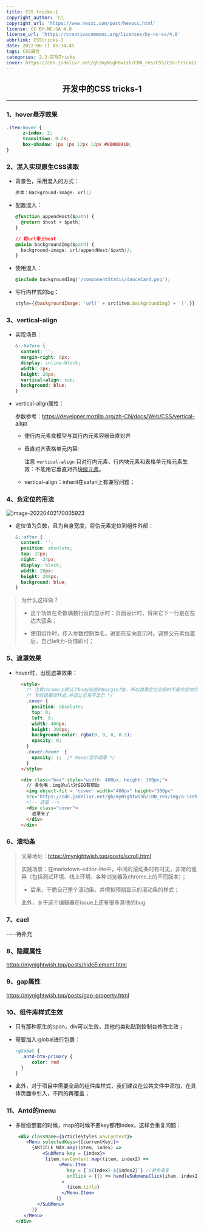 ```yaml
---
title: CSS tricks-1
copyright_author: 飞儿
copyright_url: 'https://www.nesxc.com/post/hexocc.html'
license: CC BY-NC-SA 4.0
license_url: 'https://creativecommons.org/licenses/by-nc-sa/4.0'
abbrlink: CSStricks-1
date: 2022-06-11 05:34:45
tags: CSS属性
categories: 2.3-实现Tricks
cover: https://cdn.jsdelivr.net/gh/myNightwish/CDN_res/CSS/CSS-tricks1.webp
---
```



## <center>开发中的CSS tricks-1</center>

---

### 1、hover悬浮效果

```css
.item:hover {
      z-index: 2;
      transition: 0.2s;
      box-shadow: 1px 1px 12px 12px #00000010;
}
```

### 2、混入实现原生CSS读取 ###

- 背景色，采用混入的方式：

  ```css
  原本：Background-image: url()
  ```

- 配置混入：

  ```css
  @function appendHost($path) {
    @return $host + $path;
  }
  
  // 将url带上host
  @mixin backgroundImg($path) {
    background-image: url(appendHost($path));
  }
  ```

- 使用混入：

  ```css
  @include backgroundImg('/componentStatic/danceCard.png');
  ```

- 写行内样式的bg：

  ```jsx
  style={{backgroundImage: 'url(' + src(item.backgroundImg) + ')',}}
  ```

### 3、vertical-align

- 实现场景：

  ```css
  &::before {
    content: '';
    margin-right: 8px;
    display: inline-block;
    width: 2px;
    height: 20px;
    vertical-align: sub;
    background: blue;
  }
  ```

- vertical-align属性：

  参数参考：https://developer.mozilla.org/zh-CN/docs/Web/CSS/vertical-align

  - 使行内元素盒模型与其行内元素容器垂直对齐

  - 垂直对齐表格单元内容:

    注意 `vertical-align` 只对行内元素、行内块元素和表格单元格元素生效：不能用它垂直对齐[块级元素](https://developer.mozilla.org/zh-CN/docs/Web/HTML/Block-level_elements)。

  - vertical-align：inherit在safari上有兼容问题；

### 4、负定位的用法

![image-20220402170005923](https://cdn.jsdelivr.net/gh/myNightwish/CDN_res/img/image-20220402170005923.png)

- 定位值为负数，且为自身宽度，将伪元素定位到组件外部：

  ```css
  &::after {
    content: '';
    position: absolute;
    top: 22px;
    right: -24px;
    display: block;
    width: 20px;
    height: 200px;
    background: blue;
  }
  ```

> 为什么这样做？
>
> - 这个场景在奇数偶数行反向显示时：页面设计时，将来它下一行是在左边大蓝条；
>
> - 使用组件时，传入参数控制类名，进而在反向显示时。调整父元素位置后，自己left为-负值即可；

### 5、遮罩效果

- hover时，出现遮罩效果：

  ```html
    <style>
      /* 注意chrome上默认了body标签的margin为8，所以遮罩定位出现时不是完全吻合着图片 */
      /* 写好遮罩层样式,并且让它先不显示 */
      .cover {
        position: absolute;
        top: 0;
        left: 0;
        width: 400px;
        height: 300px;
        background-color: rgba(0, 0, 0, 0.5);
        opacity: 0;
      }
      .cover:hover  {
        opacity: 1;  /* hover显示遮罩 */
      }
    </style>
  
    <div class="box" style="width: 400px; height: 300px;">
      // 多句嘴：img的alt对SEO有帮助
      <img object-fit = 'cover' width="400px" height="300px"
      src="https://cdn.jsdelivr.net/gh/myNightwish/CDN_res/img/a-icehill.avif" />
      <!-- 遮罩 -->
      <div class="cover">
        遮罩来了
      </div>
    </div>
  ```


### 6、滚动条

> 文章地址：https://mynightwish.top/posts/scroll.html
>
> 实践场景：在markdown-editor-lite中，中间的滚动条时有时无，非常的诡异（包括测试环境、线上环境、各种浏览器及chrome上的不同版本）；
>
> - 后来，干脆自己整个滚动条，并模拟预期显示的滚动条的样式；
>
> 此外，关于这个编辑器在issue上还有很多其他的bug

### 7、cacl

----待补充







### 8、隐藏属性 ###

https://mynightwish.top/posts/hideElement.html

### 9、gap属性 ###

https://mynightwish.top/posts/gap-property.html

### 10、组件库样式生效 ###

- 只有那种原生的span，div可以生效，其他的类粘贴到控制台修改生效；

- 需要加入:global进行包裹：

  ```css
  :global {
  	.antd-btn-primary {
  		color: red
  	}
  }
  ```

* 此外，对于项目中需要全局的组件库样式，我们建议在公共文件中添加，在具体页面中引入，不同的再覆盖；

### 11、Antd的menu

- 多层级嵌套的时候，map的时候不要key都用index，这样会重复问题：

  ```jsx
   <div className={articleStyles.navContext}>
      <Menu selectedKeys={[currentKey]}>
        {ARTICLE_NAV.map((item, index) =>
            <SubMenu key = {index}>
             {item.navContext.map((item, index2) => 
                  <Menu.Item
                     key = {`${index}-${index2}`} //避免重复
                     onClick = {() => handleSubmenuClick(item, index2, index)}
                   >
                     {item.title}
                   </Menu.Item>
                 )}
          </SubMenu>
        )}
     </Menu>
  </div>
  ```

